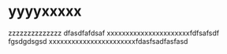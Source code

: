 # yyyyxxxxx
zzzzzzzzzzzzzz
dfasdfafdsaf
xxxxxxxxxxxxxxxxxxxxxxfdfsafsdf
fgsdgdsgsd
xxxxxxxxxxxxxxxxxxxxxxxfdasfsadfasfasd
